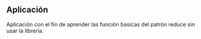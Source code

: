 
## Aplicación

Aplicación con el fin de aprender las función basicas del patrón reduce sin usar la librería.
